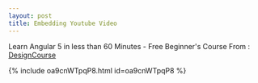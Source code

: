 ```yaml
---
layout: post
title: Embedding Youtube Video
---
```

Learn Angular 5 in less than 60 Minutes - Free Beginner's Course
From : [DesignCourse](https://www.youtube.com/user/DesignCourse "DesignCourse Channel")

{% include oa9cnWTpqP8.html id=oa9cnWTpqP8 %}
